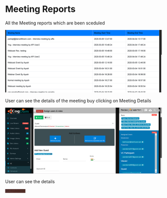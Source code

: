 # Meeting Reports

All the Meeting reports which are been sceduled

![](../.gitbook/assets/image%20%28242%29.png)

User can see the details of the meeting buy clicking on Meeting Details

![](../.gitbook/assets/image%20%2859%29.png)

User can see the details

![](../.gitbook/assets/image%20%2857%29.png)

